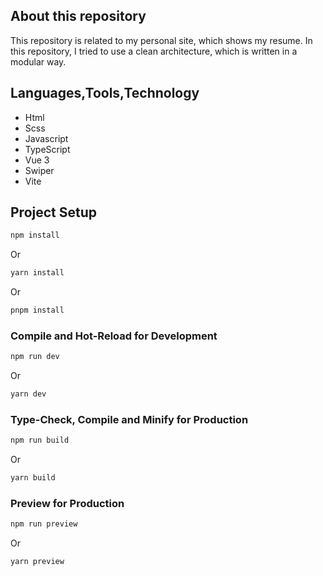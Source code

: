 ## About this repository

This repository is related to my personal site, which shows my resume. In this repository, I tried to use a clean architecture, which is written in a modular way.

## Languages,Tools,Technology

- Html
- Scss
- Javascript
- TypeScript
- Vue 3
- Swiper
- Vite

## Project Setup

```sh
npm install
```

Or

```sh
yarn install
```

Or

```sh
pnpm install
```

### Compile and Hot-Reload for Development

```sh
npm run dev
```

Or

```sh
yarn dev
```

### Type-Check, Compile and Minify for Production

```sh
npm run build
```

Or

```sh
yarn build
```

### Preview for Production

```sh
npm run preview
```

Or

```sh
yarn preview
```
